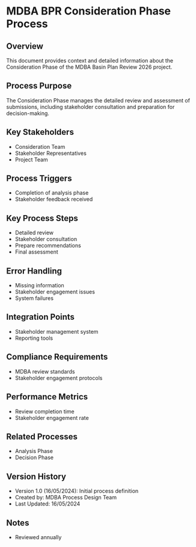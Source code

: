 # MDBA BPR Consideration Phase Process

## Overview
This document provides context and detailed information about the Consideration Phase of the MDBA Basin Plan Review 2026 project.

## Process Purpose
The Consideration Phase manages the detailed review and assessment of submissions, including stakeholder consultation and preparation for decision-making.

## Key Stakeholders
- Consideration Team
- Stakeholder Representatives
- Project Team

## Process Triggers
- Completion of analysis phase
- Stakeholder feedback received

## Key Process Steps
- Detailed review
- Stakeholder consultation
- Prepare recommendations
- Final assessment

## Error Handling
- Missing information
- Stakeholder engagement issues
- System failures

## Integration Points
- Stakeholder management system
- Reporting tools

## Compliance Requirements
- MDBA review standards
- Stakeholder engagement protocols

## Performance Metrics
- Review completion time
- Stakeholder engagement rate

## Related Processes
- Analysis Phase
- Decision Phase

## Version History
- Version 1.0 (16/05/2024): Initial process definition
- Created by: MDBA Process Design Team
- Last Updated: 16/05/2024

## Notes
- Reviewed annually 